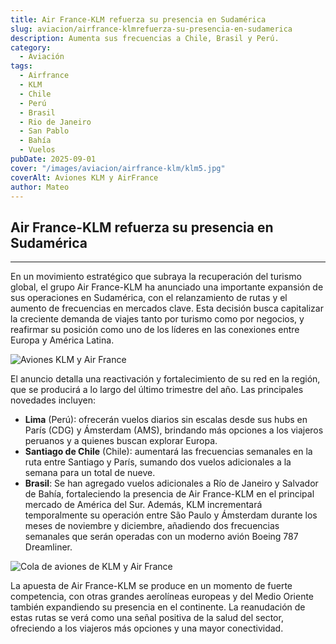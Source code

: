 ```yaml
---
title: Air France-KLM refuerza su presencia en Sudamérica
slug: aviacion/airfrance-klmrefuerza-su-presencia-en-sudamerica
description: Aumenta sus frecuencias a Chile, Brasil y Perú.
category:
  - Aviación
tags:
  - Airfrance
  - KLM
  - Chile
  - Perú
  - Brasil
  - Rio de Janeiro
  - San Pablo
  - Bahía
  - Vuelos
pubDate: 2025-09-01
cover: "/images/aviacion/airfrance-klm/klm5.jpg"
coverAlt: Aviones KLM y AirFrance
author: Mateo
---
```


## Air France-KLM refuerza su presencia en Sudamérica

***

En un movimiento estratégico que subraya la recuperación del turismo global, el grupo Air France-KLM ha anunciado una importante expansión de sus operaciones en Sudamérica, con el relanzamiento de rutas y el aumento de frecuencias en mercados clave. Esta decisión busca capitalizar la creciente demanda de viajes tanto por turismo como por negocios, y reafirmar su posición como uno de los líderes en las conexiones entre Europa y América Latina.

![Aviones KLM y Air France](/images/aviacion/airfrance-klm/klm6.jpg)

El anuncio detalla una reactivación y fortalecimiento de su red en la región, que se producirá a lo largo del último trimestre del año. Las principales novedades incluyen:

* **Lima** (Perú): ofrecerán vuelos diarios sin escalas desde sus hubs en París (CDG) y Ámsterdam (AMS), brindando más opciones a los viajeros peruanos y a quienes buscan explorar Europa.
* **Santiago de Chile** (Chile): aumentará las frecuencias semanales en la ruta entre Santiago y París, sumando dos vuelos adicionales a la semana para un total de nueve.
* **Brasil**: Se han agregado vuelos adicionales a Río de Janeiro y Salvador de Bahía, fortaleciendo la presencia de Air France-KLM en el principal mercado de América del Sur. Además, KLM incrementará temporalmente su operación entre São Paulo y Ámsterdam durante los meses de noviembre y diciembre, añadiendo dos frecuencias semanales que serán operadas con un moderno avión Boeing 787 Dreamliner.

![Cola de aviones de KLM y Air France](/images/aviacion/airfrance-klm/klm4.jpg)

La apuesta de Air France-KLM se produce en un momento de fuerte competencia, con otras grandes aerolíneas europeas y del Medio Oriente también expandiendo su presencia en el continente. La reanudación de estas rutas se verá como una señal positiva de la salud del sector, ofreciendo a los viajeros más opciones y una mayor conectividad.
